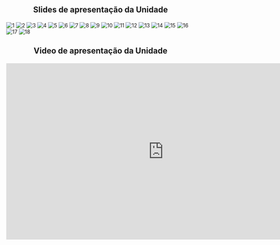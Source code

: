 ## <p align="center">Slides de apresentação da Unidade</p>

![1](https://user-images.githubusercontent.com/86808578/234872103-ae786a7f-d365-4eda-9ad0-33a55985ee7e.jpg)
![2](https://user-images.githubusercontent.com/86808578/234872108-8462b86e-7b82-4c02-8f18-e3765f0bfd8b.jpg)
![3](https://user-images.githubusercontent.com/86808578/234872111-0abf7410-4527-487d-b0f0-87e4367061a9.jpg)
![4](https://user-images.githubusercontent.com/86808578/234872116-79612a24-4fce-4242-846c-3639ebe59340.jpg)
![5](https://user-images.githubusercontent.com/86808578/234872119-8241cb3f-47f0-45f7-adfd-7bc5a9c26dd1.jpg)
![6](https://user-images.githubusercontent.com/86808578/234872122-4e370097-70da-4416-bebd-b98cec6ed60b.jpg)
![7](https://user-images.githubusercontent.com/86808578/234872125-6f63dc5a-efa3-4ea7-a420-67a4e4adf077.jpg)
![8](https://user-images.githubusercontent.com/86808578/234872127-1782095b-1692-4855-adec-2782eef4378e.jpg)
![9](https://user-images.githubusercontent.com/86808578/234872130-5382c74c-03cd-4f99-b7c9-0ea40a6c293e.jpg)
![10](https://user-images.githubusercontent.com/86808578/234872135-798d5133-b4aa-463c-87a5-769338da4053.jpg)
![11](https://user-images.githubusercontent.com/86808578/234872141-c8bdfc46-de46-471a-965f-8a7809514e10.jpg)
![12](https://user-images.githubusercontent.com/86808578/234872145-0290a306-199d-4014-bf6f-286c4f9d3cc9.jpg)
![13](https://user-images.githubusercontent.com/86808578/234872146-8150e3e3-465b-4b67-b2f3-be3faafbebfd.jpg)
![14](https://user-images.githubusercontent.com/86808578/234872148-b3347b60-9c8e-4930-98d8-0b0b3847677d.jpg)
![15](https://user-images.githubusercontent.com/86808578/234872154-c6f10714-6c67-45ef-9cd7-c92bf5687968.jpg)
![16](https://user-images.githubusercontent.com/86808578/234872158-a802eeaf-f276-46fe-aa3a-c1f3207ae85d.jpg)
![17](https://user-images.githubusercontent.com/86808578/234872159-191708f5-1f47-4c24-ade5-2a4949ccce2e.jpg)
![18](https://user-images.githubusercontent.com/86808578/234872086-258d1430-0ec7-48f9-ac22-b32f22dc8c40.jpg)

## <p align="center">Video de apresentação da Unidade</p>

<p align="center">
<iframe width="840" height="472" src="https://www.youtube.com/embed/vTTdvuJyNaQ" title="YouTube video player" frameborder="0" allow="accelerometer; autoplay; clipboard-write; encrypted-media; gyroscope; picture-in-picture; web-share" allowfullscreen></iframe>
</p>
